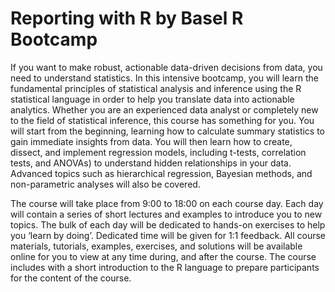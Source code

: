 # Reporting with R by Basel R Bootcamp

If you want to make robust, actionable data-driven decisions from data, you need to understand statistics. In this intensive bootcamp, you will learn the fundamental principles of statistical analysis and inference using the R statistical language in order to help you translate data into actionable analytics. Whether you are an experienced data analyst or completely new to the field of statistical inference, this course has something for you. You will start from the beginning, learning how to calculate summary statistics to gain immediate insights from data. You will then learn how to create, dissect, and implement regression models, including t-tests, correlation tests, and ANOVAs) to understand hidden relationships in your data. Advanced topics such as hierarchical regression, Bayesian methods, and non-parametric analyses will also be covered.

The course will take place from 9:00 to 18:00 on each course day. Each day will contain a series of short lectures and examples to introduce you to new topics. The bulk of each day will be dedicated to hands-on exercises to help you ‘learn by doing’. Dedicated time will be given for 1:1 feedback. All course materials, tutorials, examples, exercises, and solutions will be available online for you to view at any time during, and after the course. The course includes with a short introduction to the R language to prepare participants for the content of the course.

